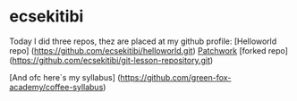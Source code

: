 # ecsekitibi

Today I did three repos, thez are placed at my github profile: 
[Helloworld repo] (https://github.com/ecsekitibi/helloworld.git)
[Patchwork](https://github.com/ecsekitibi/patchwork.git)
[forked repo] (https://github.com/ecsekitibi/git-lesson-repository.git)

[And ofc here`s my syllabus] (https://github.com/green-fox-academy/coffee-syllabus)
